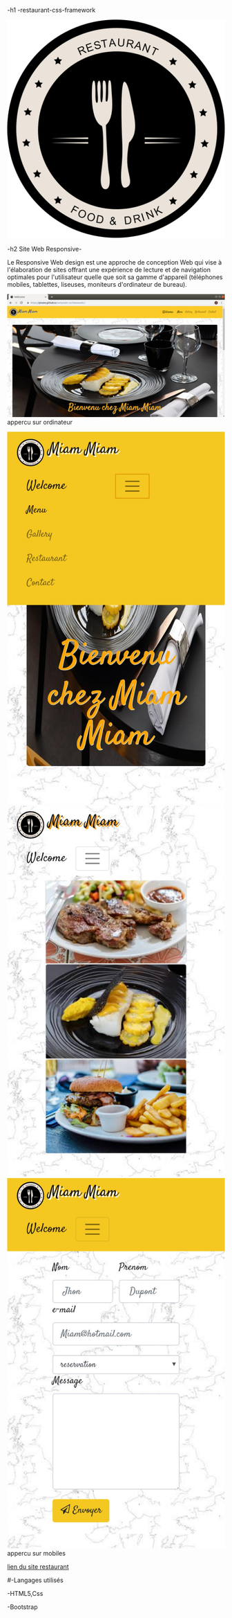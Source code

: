 -h1 -restaurant-css-framework


![logo](assets/img/logo.png)


-h2 Site Web Responsive-

Le Responsive Web design est une approche de conception Web qui vise à l'élaboration de sites offrant une expérience de lecture et de navigation optimales pour l'utilisateur quelle que soit sa gamme d'appareil (téléphones mobiles, tablettes, liseuses, moniteurs d'ordinateur de bureau).

![pc](assets/img/pc.png)
appercu sur ordinateur

![gsm](assets/img/gsm.jpeg)
![gsm](assets/img/gsm2.jpeg)
![gsm](assets/img/gsm3.jpeg)
 appercu sur mobiles


[lien du site restaurant](https://zjinane.github.io/restaurant-css-framework-/) 

#-Langages utilisés

-HTML5,Css

-Bootstrap

